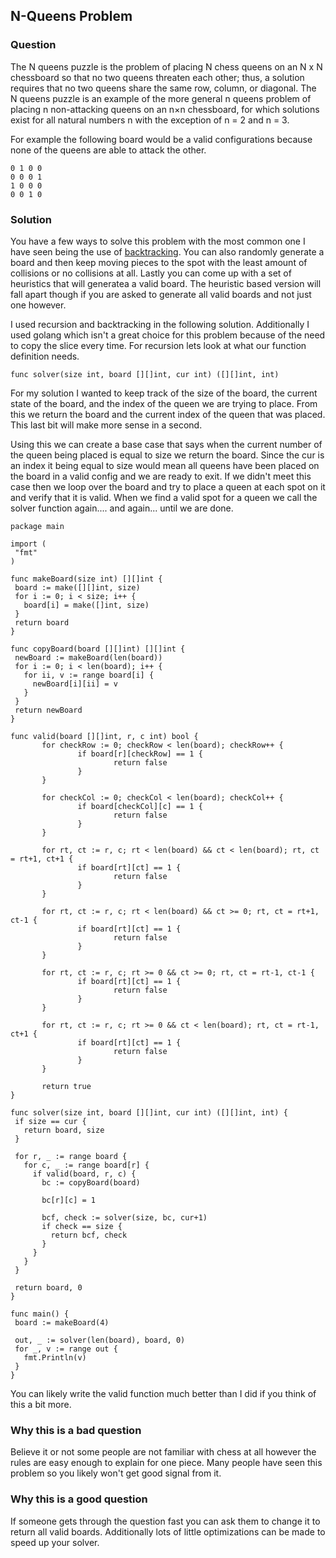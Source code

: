 ## N-Queens Problem

### Question

The N queens puzzle is the problem of placing N chess queens on an N x N chessboard 
so that no two queens threaten each other; thus, a solution requires that no two queens
share the same row, column, or diagonal. The N queens puzzle is an example of the
more general n queens problem of placing n non-attacking queens on an n×n chessboard,
for which solutions exist for all natural numbers n with the exception of n = 2 and n = 3.

For example the following board would be a valid configurations because none of the queens
are able to attack the other.

```
0 1 0 0
0 0 0 1
1 0 0 0
0 0 1 0
```

### Solution

You have a few ways to solve this problem with the most common one I have seen being the
use of [backtracking](https://medium.com/@andreaiacono/backtracking-explained-7450d6ef9e1a).
You can also randomly generate a board and then keep moving pieces to the spot with the least
amount of collisions or no collisions at all. Lastly you can come up with a set of heuristics
that will generatea a valid board. The heuristic based version will fall apart though if you
are asked to generate all valid boards and not just one however.

I used recursion and backtracking in the following solution. Additionally I used golang which
isn't a great choice for this problem because of the need to copy the slice every time. For
recursion lets look at what our function definition needs.

```golang 
func solver(size int, board [][]int, cur int) ([][]int, int)
```

For my solution I wanted to keep track of the size of the board, the current state of the board,
and the index of the queen we are trying to place. From this we return the board and the current
index of the queen that was placed. This last bit will make more sense in a second.

Using this we can create a base case that says when the current number of the queen being placed
is equal to size we return the board. Since the cur is an index it being equal to size would mean
all queens have been placed on the board in a valid config and we are ready to exit. If we didn't
meet this case then we loop over the board and try to place a queen at each spot on it and verify
that it is valid. When we find a valid spot for a queen we call the solver function again.... and
again... until we are done.
 
 ```golang
 package main

import (
  "fmt"
)

func makeBoard(size int) [][]int {
  board := make([][]int, size)
  for i := 0; i < size; i++ {
    board[i] = make([]int, size)
  }
  return board
}

func copyBoard(board [][]int) [][]int {
  newBoard := makeBoard(len(board))
  for i := 0; i < len(board); i++ {
    for ii, v := range board[i] {
      newBoard[i][ii] = v
    }
  }
  return newBoard
}

func valid(board [][]int, r, c int) bool {
        for checkRow := 0; checkRow < len(board); checkRow++ {
                if board[r][checkRow] == 1 {
                        return false
                }
        }

        for checkCol := 0; checkCol < len(board); checkCol++ {
                if board[checkCol][c] == 1 {
                        return false
                }
        }

        for rt, ct := r, c; rt < len(board) && ct < len(board); rt, ct = rt+1, ct+1 {
                if board[rt][ct] == 1 {
                        return false
                }
        }

        for rt, ct := r, c; rt < len(board) && ct >= 0; rt, ct = rt+1, ct-1 {
                if board[rt][ct] == 1 {
                        return false
                }
        }

        for rt, ct := r, c; rt >= 0 && ct >= 0; rt, ct = rt-1, ct-1 {
                if board[rt][ct] == 1 {
                        return false
                }
        }

        for rt, ct := r, c; rt >= 0 && ct < len(board); rt, ct = rt-1, ct+1 {
                if board[rt][ct] == 1 {
                        return false
                }
        }

        return true
}

func solver(size int, board [][]int, cur int) ([][]int, int) {
  if size == cur {
    return board, size
  }

  for r, _ := range board {
    for c, _ := range board[r] {
      if valid(board, r, c) {
        bc := copyBoard(board)

        bc[r][c] = 1

        bcf, check := solver(size, bc, cur+1)
        if check == size {
          return bcf, check
        }
      }
    }
  }

  return board, 0
}

func main() {
  board := makeBoard(4)

  out, _ := solver(len(board), board, 0)
  for _, v := range out {
    fmt.Println(v)
  }
}
```

You can likely write the valid function much better than I did if you think of this a bit
more.

### Why this is a bad question

Believe it or not some people are not familiar with chess at all however the rules are easy
enough to explain for one piece. Many people have seen this problem so you likely won't get
good signal from it.

### Why this is a good question

If someone gets through the question fast you can ask them to change it to return all valid
boards. Additionally lots of little optimizations can be made to speed up your solver.